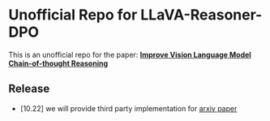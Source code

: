 # Unofficial Repo for LLaVA-Reasoner-DPO
This is an unofficial repo for the paper:
[**Improve Vision Language Model Chain-of-thought Reasoning**](https://arxiv.org/pdf/2410.16198)

## Release
- [10.22] we will provide third party implementation for [arxiv paper](https://arxiv.org/pdf/2410.16198)
